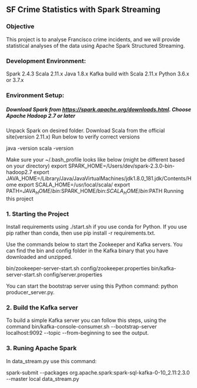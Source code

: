 ## SF Crime Statistics with Spark Streaming

### Objective
This project is to analyse Francisco crime incidents, and we will provide statistical analyses of the data using Apache Spark Structured Streaming. 

### Development Environment:

Spark 2.4.3
Scala 2.11.x
Java 1.8.x
Kafka build with Scala 2.11.x
Python 3.6.x or 3.7.x

### Environment Setup:

##### Download Spark from https://spark.apache.org/downloads.html. Choose  Apache Hadoop 2.7 or later
Unpack Spark on desired folder.
Download Scala from the official site(version 2.11.x)
Run below to verify correct versions

java -version
scala -version

Make sure your ~/.bash_profile looks like below (might be different based on your directory)
export SPARK_HOME=/Users/dev/spark-2.3.0-bin-hadoop2.7
export JAVA_HOME=/Library/Java/JavaVirtualMachines/jdk1.8.0_181.jdk/Contents/Home
export SCALA_HOME=/usr/local/scala/
export PATH=$JAVA_HOME/bin:$SPARK_HOME/bin:$SCALA_HOME/bin:$PATH
Running this project

### 1. Starting the Project
Install requirements using ./start.sh if you use conda for Python. If you use pip rather than conda, then use pip install -r requirements.txt.

Use the commands below to start the Zookeeper and Kafka servers. You can find the bin and config folder in the Kafka binary that you have downloaded and unzipped.

bin/zookeeper-server-start.sh config/zookeeper.properties
bin/kafka-server-start.sh config/server.properties

You can start the bootstrap server using this Python command: python producer_server.py.


### 2. Build the Kafka server
To build a simple Kafka server you can follow this steps, using the command bin/kafka-console-consumer.sh --bootstrap-server localhost:9092 --topic <your-topic-name> --from-beginning to see the output.

### 3. Runing Apache Spark
In data_stream.py use this command:

spark-submit --packages org.apache.spark:spark-sql-kafka-0-10_2.11:2.3.0 --master local data_stream.py